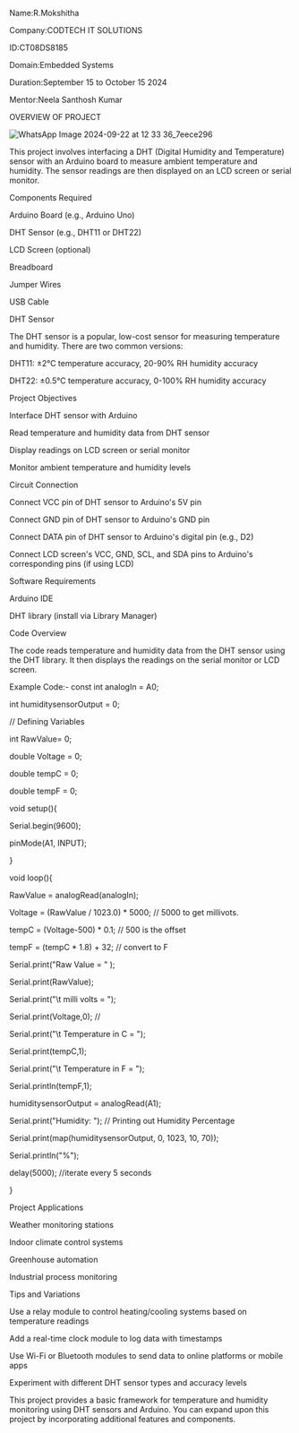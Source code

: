 Name:R.Mokshitha

Company:CODTECH IT SOLUTIONS

ID:CT08DS8185

Domain:Embedded Systems

Duration:September 15 to October 15 2024

Mentor:Neela Santhosh Kumar

OVERVIEW OF PROJECT


![WhatsApp Image 2024-09-22 at 12 33 36_7eece296](https://github.com/user-attachments/assets/ff04c714-5a62-43dc-994b-16f70b48f81a)





This project involves interfacing a DHT (Digital Humidity and Temperature) sensor with an Arduino board to measure ambient temperature and humidity. The sensor readings are then displayed on an LCD screen or serial monitor.

Components Required

Arduino Board (e.g., Arduino Uno)

DHT Sensor (e.g., DHT11 or DHT22)

LCD Screen (optional)

Breadboard

Jumper Wires

USB Cable

DHT Sensor

The DHT sensor is a popular, low-cost sensor for measuring temperature and humidity. There are two common versions:

DHT11: ±2°C temperature accuracy, 20-90% RH humidity accuracy

DHT22: ±0.5°C temperature accuracy, 0-100% RH humidity accuracy

Project Objectives

Interface DHT sensor with Arduino

Read temperature and humidity data from DHT sensor

Display readings on LCD screen or serial monitor

Monitor ambient temperature and humidity levels

Circuit Connection

Connect VCC pin of DHT sensor to Arduino's 5V pin

Connect GND pin of DHT sensor to Arduino's GND pin

Connect DATA pin of DHT sensor to Arduino's digital pin (e.g., D2)

Connect LCD screen's VCC, GND, SCL, and SDA pins to Arduino's corresponding pins (if using LCD)

Software Requirements

Arduino IDE

DHT library (install via Library Manager)

Code Overview

The code reads temperature and humidity data from the DHT sensor using the DHT library. It then displays the readings on the serial monitor or LCD screen.

Example Code:- const int analogIn = A0;

int humiditysensorOutput = 0;

// Defining Variables

int RawValue= 0;

double Voltage = 0;

double tempC = 0;

double tempF = 0;

void setup(){

Serial.begin(9600);

pinMode(A1, INPUT);

}

void loop(){

RawValue = analogRead(analogIn);

Voltage = (RawValue / 1023.0) * 5000; // 5000 to get millivots.

tempC = (Voltage-500) * 0.1; // 500 is the offset

tempF = (tempC * 1.8) + 32; // convert to F

Serial.print("Raw Value = " );

Serial.print(RawValue);

Serial.print("\t milli volts = ");

Serial.print(Voltage,0); //

Serial.print("\t Temperature in C = ");

Serial.print(tempC,1);

Serial.print("\t Temperature in F = ");

Serial.println(tempF,1);

humiditysensorOutput = analogRead(A1);

Serial.print("Humidity: "); // Printing out Humidity Percentage

Serial.print(map(humiditysensorOutput, 0, 1023, 10, 70));

Serial.println("%");

delay(5000); //iterate every 5 seconds

}

Project Applications

Weather monitoring stations

Indoor climate control systems

Greenhouse automation

Industrial process monitoring

Tips and Variations

Use a relay module to control heating/cooling systems based on temperature readings

Add a real-time clock module to log data with timestamps

Use Wi-Fi or Bluetooth modules to send data to online platforms or mobile apps

Experiment with different DHT sensor types and accuracy levels

This project provides a basic framework for temperature and humidity monitoring using DHT sensors and Arduino. You can expand upon this project by incorporating additional features and components.
